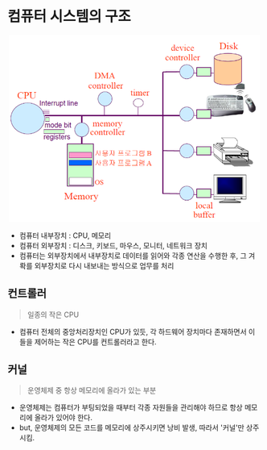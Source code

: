 # 컴퓨터 시스템의 구조

<p align="center"><img src="../images/computer_system.png" width="500"></p>

- 컴퓨터 내부장치 : CPU, 메모리
- 컴퓨터 외부장치 : 디스크, 키보드, 마우스, 모니터, 네트워크 장치
- 컴퓨터는 외부장치에서 내부장치로 데이터를 읽어와 각종 연산을 수행한 후, 그 겨롹를 외부장치로 다시 내보내는 방식으로 업무를 처리

## 컨트롤러
> 일종의 작은 CPU

- 컴퓨터 전체의 중앙처리장치인 CPU가 있듯, 각 하드웨어 장치마다 존재하면서 이들을 제어하는 작은 CPU를 컨트롤러라고 한다.


## 커널
> 운영체제 중 항상 메모리에 올라가 있는 부분

- 운영체제는 컴퓨터가 부팅되었을 때부터 각종 자원들을 관리해야 하므로 항상 메모리에 올라가 있어야 한다.
- but, 운영체제의 모든 코드를 메모리에 상주시키면 낭비 발생, 따라서 '커널'만 상주시킴.
